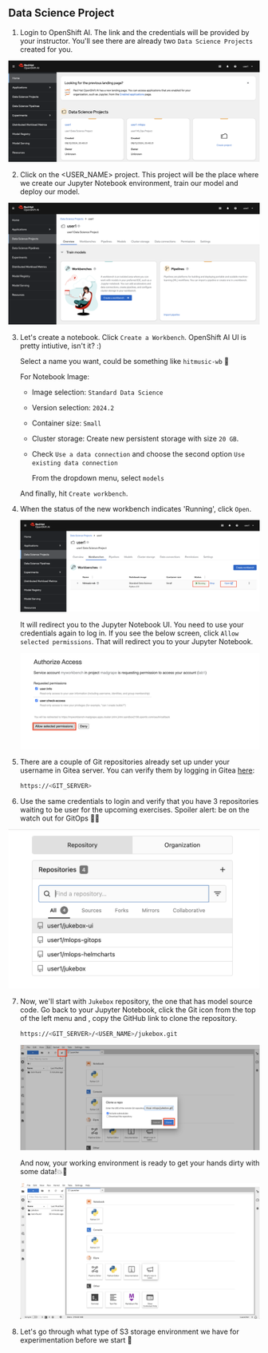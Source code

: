 ## Data Science Project

1. Login to OpenShift AI. The link and the credentials will be provided by your instructor. You'll see there are already two `Data Science Projects` created for you. 

![datascienceproject.png](./images/datascienceproject.png)

2. Click on the <USER_NAME> project. This project will be the place where we create our Jupyter Notebook environment, train our model and deploy our model.

![datascienceproject-2.png](./images/datascienceproject-2.png)


3. Let's create a notebook. Click `Create a Workbench`. OpenShift AI UI is pretty intiutive, isn't it? :)

   Select a name you want, could be something like `hitmusic-wb` 🎺

    For Notebook Image: 

    - Image selection: `Standard Data Science`

    - Version selection: `2024.2`

    - Container size: `Small`
    - Cluster storage: Create new persistent storage with size `20 GB`. 
    
    - Check `Use a data connection` and choose the second option `Use existing data connection`
    
      From the dropdown menu, select `models`
       

    And finally, hit `Create workbench`.

4. When the status of the new workbench indicates 'Running', click `Open`.

    ![create-a-workbench.png](./images/create-a-workbench.png)

   It will redirect you to the Jupyter Notebook UI. You need to use your credentials again to log in. If you see the below screen, click `Allow selected permissions`. That will redirect you to your Jupyter Notebook.

    ![create-a-workbench-4.png](./images/create-a-workbench-4.png)

5. There are a couple of Git repositories already set up under your username in Gitea server. You can verify them by logging in Gitea [here](https://<GIT_SERVER>):

    ```bash
    https://<GIT_SERVER>
    ```
6. Use the same credentials to login and verify that you have 3 repositories waiting to be user for the upcoming exercises. Spoiler alert: be on the watch out for GitOps 🦄🔥

  ![gitrepositories.png](./images/gitrepositories.png)

7. Now, we'll start with `Jukebox` repository, the one that has model source code. Go back to your Jupyter Notebook, click the Git icon from the top of the left menu and , copy the GitHub link to clone the repository.

    ```bash
    https://<GIT_SERVER>/<USER_NAME>/jukebox.git
    ```

    ![notebook-clone-repo.png](./images/notebook-clone-repo.png)

    And now, your working environment is ready to get your hands dirty with some data!💥💪

    ![jupyter-notebook-ui.png](./images/jupyter-notebook-ui.png)

7. Let's go through what type of S3 storage environment we have for experimentation before we start 🫡